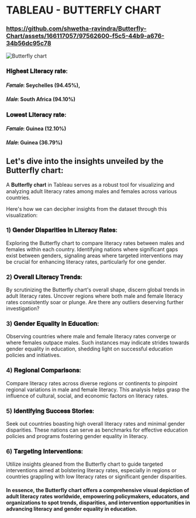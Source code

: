 
# TABLEAU - BUTTERFLY CHART


### https://github.com/shwetha-ravindra/Butterfly-Chart/assets/166117057/97562600-f5c5-44b9-a676-34b56dc95c78

![Butterfly chart](https://github.com/shwetha-ravindra/Butterfly-Chart/assets/166117057/b096571b-2cd7-4bf8-b295-d44beafe0d64)




### 𝐇𝐢𝐠𝐡𝐞𝐬𝐭 𝐋𝐢𝐭𝐞𝐫𝐚𝐜𝐲 𝐫𝐚𝐭𝐞: 
#### 𝐹𝑒𝑚𝑎𝑙𝑒: Seychelles (94.45%), 
#### 𝑀𝑎𝑙𝑒:   South Africa (94.10%)

### 𝐋𝐨𝐰𝐞𝐬𝐭 𝐋𝐢𝐭𝐞𝐫𝐚𝐜𝐲 𝐫𝐚𝐭𝐞:
#### 𝐹𝑒𝑚𝑎𝑙𝑒: Guinea (12.10%) 
#### 𝑀𝑎𝑙𝑒: Guinea (36.79%)

## Let's dive into the insights unveiled by the Butterfly chart:

A 𝐁𝐮𝐭𝐭𝐞𝐫𝐟𝐥𝐲 𝐜𝐡𝐚𝐫𝐭 in Tableau serves as a robust tool for visualizing and analyzing adult literacy rates among males and females across various countries. 

Here's how we can decipher insights from the dataset through this visualization:

### 1) 𝐆𝐞𝐧𝐝𝐞𝐫 𝐃𝐢𝐬𝐩𝐚𝐫𝐢𝐭𝐢𝐞𝐬 𝐢𝐧 𝐋𝐢𝐭𝐞𝐫𝐚𝐜𝐲 𝐑𝐚𝐭𝐞𝐬: 
Exploring the Butterfly chart to compare literacy rates between males and females within each country. Identifying nations where significant gaps exist between genders, signaling areas where targeted interventions may be crucial for enhancing literacy rates, particularly for one gender.

### 2) 𝐎𝐯𝐞𝐫𝐚𝐥𝐥 𝐋𝐢𝐭𝐞𝐫𝐚𝐜𝐲 𝐓𝐫𝐞𝐧𝐝𝐬:
By scrutinizing the Butterfly chart's overall shape, discern global trends in adult literacy rates. Uncover regions where both male and female literacy rates consistently soar or plunge. Are there any outliers deserving further investigation?

### 3) 𝐆𝐞𝐧𝐝𝐞𝐫 𝐄𝐪𝐮𝐚𝐥𝐢𝐭𝐲 𝐢𝐧 𝐄𝐝𝐮𝐜𝐚𝐭𝐢𝐨𝐧: 
Observing countries where male and female literacy rates converge or where females outpace males. Such instances may indicate strides towards gender equality in education, shedding light on successful education policies and initiatives.

### 4) 𝐑𝐞𝐠𝐢𝐨𝐧𝐚𝐥 𝐂𝐨𝐦𝐩𝐚𝐫𝐢𝐬𝐨𝐧𝐬: 
Compare literacy rates across diverse regions or continents to pinpoint regional variations in male and female literacy. This analysis helps grasp the influence of cultural, social, and economic factors on literacy rates.

### 5) 𝐈𝐝𝐞𝐧𝐭𝐢𝐟𝐲𝐢𝐧𝐠 𝐒𝐮𝐜𝐜𝐞𝐬𝐬 𝐒𝐭𝐨𝐫𝐢𝐞𝐬: 
Seek out countries boasting high overall literacy rates and minimal gender disparities. These nations can serve as benchmarks for effective education policies and programs fostering gender equality in literacy.

### 6) 𝐓𝐚𝐫𝐠𝐞𝐭𝐢𝐧𝐠 𝐈𝐧𝐭𝐞𝐫𝐯𝐞𝐧𝐭𝐢𝐨𝐧𝐬: 
Utilize insights gleaned from the Butterfly chart to guide targeted interventions aimed at bolstering literacy rates, especially in regions or countries grappling with low literacy rates or significant gender disparities.




#### In essence, the Butterfly chart offers a comprehensive visual depiction of adult literacy rates worldwide, empowering policymakers, educators, and organizations to spot trends, disparities, and intervention opportunities in advancing literacy and gender equality in education.
